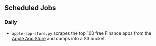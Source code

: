 ## Scheduled Jobs

### Daily

- `apple-app-store.py` scrapes the top 100 free Finance apps from the [Apple App Store](https://apps.apple.com/us/charts/iphone/finance-apps/6015?chart=top-free) and dumps into a S3 bucket.
